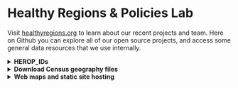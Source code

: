 # Healthy Regions & Policies Lab

Visit [healthyregions.org](https://healthyregions.org) to learn about our recent projects and team. Here on Github you can explore all of our open source projects, and access some general data resources that we use internally.

<details>
  <summary><strong>HEROP_IDs</strong></summary>
  
  In some of our projects we use what we call a <strong>HEROP_ID</strong> to identify geographic boundaries defined by the US Census Bureau, which is a slight variation on the commonly used standard <strong>GEOID</strong>. Our format is similar to what the American FactFinder used (now data.census.gov). 

  A HEROP_ID consists of three parts:

  1. The 3-digit [Summary Level Code](https://www.census.gov/programs-surveys/geography/technical-documentation/naming-convention/cartographic-boundary-file/carto-boundary-summary-level.html) for this geography. Common summary level codes are:
      - `040` -- **State**
      - `050` -- **County**
      - `140` -- **Census Tract**
      - `150` -- **Census Block Group**
      - `860` -- **Zip Code Tabulation Area (ZCTA)**
  2. The 2-letter string `US`
  3. The standard [GEOID](https://www.census.gov/programs-surveys/geography/guidance/geo-identifiers.html) for the given unit (length depends on unit summary)
      - GEOIDs are, in turn, hierarchical aggregations of FIPS codes

  Expanding out the FIPS codes for the five summary levels shown above, the full IDs would look like:

  | summary level | format | length | example |
  |---|---|---|---|
  |State|`040US` + `STATE (2)`|7|`040US17` (Illinois)|
  |County|`050US` + `STATE (2)` + `COUNTY (3)`|10|`050US17019` (Champaign County)|
  |Tract|`140US` + `STATE (2)` + `COUNTY (3)` + `TRACT (6)`|16|`140US17019005900`|
  |Block Group|`150US` + `STATE (2)` + `COUNTY (3)` + `TRACT (6)` + `BLOCK GROUP (1)`|17|`150US170190059002`|
  |ZCTA|`860US` + `ZIP CODE (5)`|10|`860US61801`|

  The advantages of this composite ID are:
  
  1. Unique across all geographic areas in the US
  2. Will always be forced to string formatting
  3. Easy to programmatically change back into the more standard GEOIDs

  **Convert to GEOID (integers)**

  The `HEROP_ID` can be converted back to standard GEOIDs by removing the first 5 characters, or by taking everything after the substring "US". Here are some examples of what this looks like in different software:
  
  - Excel: `REPLACE(A1, 1, 5, "")`
  - R: `geoid <- str_split_i(HEROP_ID, "US", -1)`
  - Python: `geoid = HEROP_ID.split("US")[1]`
  - JavaScript: `const geoid = HEROP_ID.split("US")[1]`

</details>


<details>
  <summary><strong>Download Census geography files</strong></summary>

  Within the backend of our [OEPS project](https://github.com/healthyregions/oeps) we have an ETL pipeline that merges, tranforms, and exports data files directly from the [US Census Bureau](https://www2.census.gov/geo/tiger/)'s [FTP server](https://www2.census.gov/geo/tiger/) into a few different geospatial data formats. There are two categories of files:
  
  - **Cartographic Boundaries** have simplified geometries which makes them ideal for mapping applications [learn more](https://www.census.gov/programs-surveys/geography/technical-documentation/naming-convention/cartographic-boundary-file.html)
    - We typically use the 500k scale files, though they publish other scales as well
  - **TIGER/Line Shapefiles** have official, unsimplified geometries and should be used for geospatial analysis [learn more](https://www.census.gov/geographies/mapping-files/time-series/geo/tiger-line-file.html)
    - *We don't have these in the pipeline yet, but hope to eventually...*
   
  Feel free to download and use these for your own projects. See below for how to use each file format.

  ### Cartographic Boundaries 2010 (500k)
    
  |Geography|Format|Link|
  |---|---|---|
  |State|GeoJSON|https://herop-geodata.s3.us-east-2.amazonaws.com/oeps/state-2010-500k.geojson|
  |State|Shapefile (zip)|https://herop-geodata.s3.us-east-2.amazonaws.com/oeps/state-2010-500k-shp.zip|
  |State|PMTiles|https://herop-geodata.s3.us-east-2.amazonaws.com/oeps/state-2010-500k.pmtiles|
  |County|GeoJSON|https://herop-geodata.s3.us-east-2.amazonaws.com/oeps/county-2010-500k.geojson|
  |County|Shapefile (zip)|https://herop-geodata.s3.us-east-2.amazonaws.com/oeps/county-2010-500k-shp.zip|
  |County|PMTiles|https://herop-geodata.s3.us-east-2.amazonaws.com/oeps/county-2010-500k.pmtiles|
  |Tract|GeoJSON|https://herop-geodata.s3.us-east-2.amazonaws.com/oeps/tract-2010-500k.geojson|
  |Tract|Shapefile (zip)|https://herop-geodata.s3.us-east-2.amazonaws.com/oeps/tract-2010-500k-shp.zip|
  |Tract|PMTiles|https://herop-geodata.s3.us-east-2.amazonaws.com/oeps/tract-2010-500k.pmtiles|
  |Block group|GeoJSON|https://herop-geodata.s3.us-east-2.amazonaws.com/oeps/bg-2010-500k.geojson|
  |Block group|Shapefile (zip)|https://herop-geodata.s3.us-east-2.amazonaws.com/oeps/bg-2010-500k-shp.zip|
  |Block group|PMTiles|https://herop-geodata.s3.us-east-2.amazonaws.com/oeps/bg-2010-500k.pmtiles|

  *Note: We don't yet have ZCTA and Place geographies for 2010.*

  ### Cartographic Boundaries 2018 (500k)
  
  |Geography|Format|Link|
  |---|---|---|
  |State|GeoJSON|https://herop-geodata.s3.us-east-2.amazonaws.com/oeps/state-2018-500k.geojson|
  |State|Shapefile (zip)|https://herop-geodata.s3.us-east-2.amazonaws.com/oeps/state-2018-500k-shp.zip|
  |State|PMTiles|https://herop-geodata.s3.us-east-2.amazonaws.com/oeps/state-2018-500k.pmtiles|
  |County|GeoJSON|https://herop-geodata.s3.us-east-2.amazonaws.com/oeps/county-2018-500k.geojson|
  |County|Shapefile (zip)|https://herop-geodata.s3.us-east-2.amazonaws.com/oeps/county-2018-500k-shp.zip|
  |County|PMTiles|https://herop-geodata.s3.us-east-2.amazonaws.com/oeps/county-2018-500k.pmtiles|
  |ZCTA|GeoJSON|https://herop-geodata.s3.us-east-2.amazonaws.com/oeps/zcta-2018-500k.geojson|
  |ZCTA|Shapefile (zip)|https://herop-geodata.s3.us-east-2.amazonaws.com/oeps/zcta-2018-500k-shp.zip|
  |ZCTA|PMTiles|https://herop-geodata.s3.us-east-2.amazonaws.com/oeps/zcta-2018-500k.pmtiles|
  |Place|GeoJSON|https://herop-geodata.s3.us-east-2.amazonaws.com/oeps/place-2018-500k.geojson|
  |Place|Shapefile (zip)|https://herop-geodata.s3.us-east-2.amazonaws.com/oeps/place-2018-500k-shp.zip|
  |Place|PMTiles|https://herop-geodata.s3.us-east-2.amazonaws.com/oeps/place-2018-500k.pmtiles|
  |Tract|GeoJSON|https://herop-geodata.s3.us-east-2.amazonaws.com/oeps/tract-2018-500k.geojson|
  |Tract|Shapefile (zip)|https://herop-geodata.s3.us-east-2.amazonaws.com/oeps/tract-2018-500k-shp.zip|
  |Tract|PMTiles|https://herop-geodata.s3.us-east-2.amazonaws.com/oeps/tract-2018-500k.pmtiles|
  |Block group|GeoJSON|https://herop-geodata.s3.us-east-2.amazonaws.com/oeps/bg-2018-500k.geojson|
  |Block group|Shapefile (zip)|https://herop-geodata.s3.us-east-2.amazonaws.com/oeps/bg-2018-500k-shp.zip|
  |Block group|PMTiles|https://herop-geodata.s3.us-east-2.amazonaws.com/oeps/bg-2018-500k.pmtiles|

  ### File formats

  - **GeoJSON** A simple plain text format that is good for small to medium size datasets and can be used in a wide variety of web and desktop software [learn more](https://geojson.org/)
  - **PMTiles** A "cloud-native" vector format that is very fast in the right web mapping environment [learn more](https://docs.protomaps.com/pmtiles/)
  - **Shapefiles** Used in scripting and desktop software for performant display and analysis [learn more](https://www.geographyrealm.com/what-is-a-shapefile/)
    - **R Example**: `sf` allows you to directly open remote, zipped shapefiles without downloading them [learn more, `read_sf` seems not to be documented though (?)](https://r-spatial.github.io/sf):

            library('sf')
            tracts <- read_sf('/vsizip//vsicurl/https://herop-geodata.s3.us-east-2.amazonaws.com/oeps/tract-2018-500k-shp.zip')
    - **Python Example**: `geopandas` allows you to directly open remote, zipped shapefiles files without downloading them [learn more](https://geopandas.org/en/stable/docs/reference/api/geopandas.read_file.html):

            import geopandas as gpd
            tracts = gpd.read_file("/vsizip//vsicurl/https://herop-geodata.s3.us-east-2.amazonaws.com/oeps/state-2010-500k-shp.zip")
  
</details>

<details>
  <summary><strong>Web maps and static site hosting</strong></summary>

  We have a system in place for using Github pages to host our work. One thing to consider when you publish your web app or map is what your want your URL to look like. Consider these approaches:

  ### 1. As a subdirectory of `maps.healthyregions.org`
  
  **Example: `maps.healthyregions.org/<myproject>`**
  
  This is more or less the easiest way to integrate your project into our domain. Just create your Github repository with your app as an `index.html` file in the root, and ask that lab staff add your repo as a submodule in this repository: [healthyregions/mapping-projects](https://github.com/healthyregions/mapping-projects). No need to deal with Github pages on your repository.

  ### 2. Subdomain under `healthyregions.org`
  
  **Example: `<myproject>.healthyregions.org`**
  
  In this case you must publish your Github pages repository like normal, and then request that we update our healthyregions DNS to make a subdomain for your project. This will require some extra configuration in your Github pages settings.

  ### 3. Your default Github pages domain

  **Example: `<username>.github.io/<myproject>`**

  You can also just independently publish a github repo if you want--no need to integrate with our domain name or URL at all. Just follow the usual steps for [getting started Github pages](https://pages.github.com/).
  
  ### 4. Custom domain
  
  **Example: `<myproject>.com`**

  Finally, you could always purchase your own domain `myproject.com` from a registrar like NameCheap or GoDaddy (there are a lot of them), publish your own Github repository with Github pages, and then connect the domain to Github pages. Keep in mind that you'll need to continue paying for this domain as long as you want your project to be online. Also, while there are a lot fun and cheap domains today (like $1/year for `healthytime.store`, as of this writing) prices can and will increase in the future.

</details>
